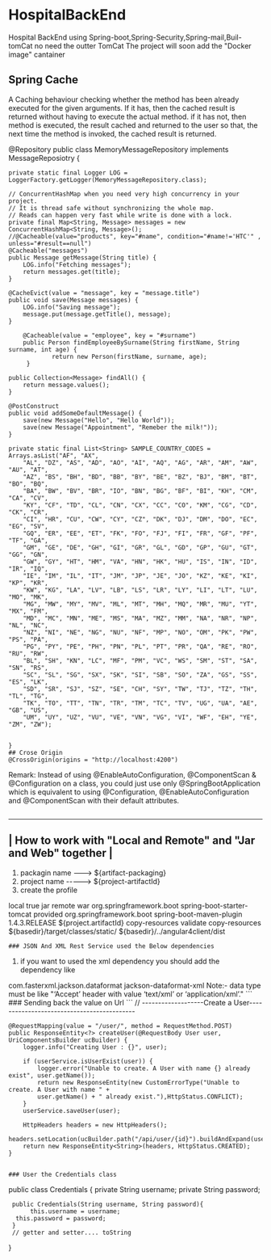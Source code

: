 # HospitalBackEnd
Hospital BackEnd using Spring-boot,Spring-Security,Spring-mail,Buil-tomCat no need the outter TomCat
The project will soon add the "Docker image" cantainer

## Spring Cache
A Caching behaviour checking whether the method has been already executed for the given arguments. If it has, then the cached result is returned without having to execute the actual method.
if it has not, then method is executed, the result cached and returned to the user so that, the next time the method is invoked, the cached result is returned.

@Repository
public class MemoryMessageRepository implements MessageReposiotry {
	
	private static final Logger LOG = LoggerFactory.getLogger(MemoryMessageRepository.class);
	
	// ConcurrentHashMap when you need very high concurrency in your project.
	// It is thread safe without synchronizing the whole map.
	// Reads can happen very fast while write is done with a lock.
	private final Map<String, Message> messages = new ConcurrentHashMap<String, Message>();
	//@Cacheable(value="products", key="#name", condition="#name!='HTC'" , unless="#result==null")
	@Cacheable("messages")
	public Message getMessage(String title) {
		LOG.info("Fetching messages");
		return messages.get(title);
	}
	
	@CacheEvict(value = "message", key = "message.title")
	public void save(Message messages) {
		LOG.info("Saving message");
		message.put(message.getTitle(), message);
	}
        
        @Cacheable(value = "employee", key = "#surname")
        public Person findEmployeeBySurname(String firstName, String surname, int age) {
                return new Person(firstName, surname, age);
         }
	
	public Collection<Message> findAll() {
		return message.values();
	}
	
	@PostConstruct
	public void addSomeDefaultMessage() {
		save(new Message("Hello", "Hello World"));
		save(new Message("Appointment", "Remeber the milk!"));
	}
  
```
private static final List<String> SAMPLE_COUNTRY_CODES = Arrays.asList("AF", "AX",
	"AL", "DZ", "AS", "AD", "AO", "AI", "AQ", "AG", "AR", "AM", "AW", "AU", "AT",
	"AZ", "BS", "BH", "BD", "BB", "BY", "BE", "BZ", "BJ", "BM", "BT", "BO", "BQ",
	"BA", "BW", "BV", "BR", "IO", "BN", "BG", "BF", "BI", "KH", "CM", "CA", "CV",
	"KY", "CF", "TD", "CL", "CN", "CX", "CC", "CO", "KM", "CG", "CD", "CK", "CR",
	"CI", "HR", "CU", "CW", "CY", "CZ", "DK", "DJ", "DM", "DO", "EC", "EG", "SV",
	"GQ", "ER", "EE", "ET", "FK", "FO", "FJ", "FI", "FR", "GF", "PF", "TF", "GA",
	"GM", "GE", "DE", "GH", "GI", "GR", "GL", "GD", "GP", "GU", "GT", "GG", "GN",
	"GW", "GY", "HT", "HM", "VA", "HN", "HK", "HU", "IS", "IN", "ID", "IR", "IQ",
	"IE", "IM", "IL", "IT", "JM", "JP", "JE", "JO", "KZ", "KE", "KI", "KP", "KR",
	"KW", "KG", "LA", "LV", "LB", "LS", "LR", "LY", "LI", "LT", "LU", "MO", "MK",
	"MG", "MW", "MY", "MV", "ML", "MT", "MH", "MQ", "MR", "MU", "YT", "MX", "FM",
	"MD", "MC", "MN", "ME", "MS", "MA", "MZ", "MM", "NA", "NR", "NP", "NL", "NC",
	"NZ", "NI", "NE", "NG", "NU", "NF", "MP", "NO", "OM", "PK", "PW", "PS", "PA",
	"PG", "PY", "PE", "PH", "PN", "PL", "PT", "PR", "QA", "RE", "RO", "RU", "RW",
	"BL", "SH", "KN", "LC", "MF", "PM", "VC", "WS", "SM", "ST", "SA", "SN", "RS",
	"SC", "SL", "SG", "SX", "SK", "SI", "SB", "SO", "ZA", "GS", "SS", "ES", "LK",
	"SD", "SR", "SJ", "SZ", "SE", "CH", "SY", "TW", "TJ", "TZ", "TH", "TL", "TG",
	"TK", "TO", "TT", "TN", "TR", "TM", "TC", "TV", "UG", "UA", "AE", "GB", "US",
	"UM", "UY", "UZ", "VU", "VE", "VN", "VG", "VI", "WF", "EH", "YE", "ZM", "ZW");

	
}
## Crose Origin
@CrossOrigin(origins = "http://localhost:4200")
```
Remark: Instead of using @EnableAutoConfiguration, @ComponentScan & @Configuration on a class, you could just use only @SpringBootApplication which is equivalent to using @Configuration, @EnableAutoConfiguration and @ComponentScan with their
default attributes.
```
```
-----------------------------------------------------
| How to work with "Local and Remote" and "Jar and Web" together  |
-----------------------------------------------------
1) packagin name ---> <packaging>${artifact-packaging}</packaging>
2) project name -----> <name>${project-artifactId}</name>
3) create the profile
<profiles>
	<profile>
		<id>local</id>
		<activation>	
		      <activeByDefault>true</activeByDefault>
		</activaation>
		<properties>
		      <artifact-packaging>jar</artifact-packaging>
		</properties>
        </profile>
	<profile>
		<id>remote</id>
		<properties>
			<artifact-packaging>war</artifact-packaging>
		</properties>
		<dependencies>
			<dependency>
				<groupId>org.springframework.boot</groupId>
				<artifactId>spring-boot-starter-tomcat</artifactId>
				<scope>provided</scope>
			</dependency>
		</dependencies>
		<build>
			<plugins>
				<plugin>
					<groupId>org.springframework.boot</groupId>
					<artifactId>spring-boot-maven-plugin</artifactId>
					<version>1.4.3.RELEASE</version>
					<configuration>
						<finalName>${project.artifactId}</finalName>
					</configuration>
				</plugin>
			</plugins>
		</build>
		<executions>
      <execution>
          <id>copy-resources</id>
          <phase>validate</phase>
          <goals><goal>copy-resources</goal></goals>
          <configuration>
              <outputDirectory>${basedir}/target/classes/static/</outputDirectory >
              <resources>
                  <resource>
                      <directory>${basedir}/../angular4client/dist</directory >
                  </resource>
              </resources>
          </configuration>
      </execution>
</executions>
	</profile>	
</profiles>

```
### JSON And XML Rest Service used the Below dependencies
```
1) if you want to used the xml dependency you should add the dependency like
<dependency>
    <groupId>com.fasterxml.jackson.dataformat</groupId>
    <artifactId>jackson-dataformat-xml</artifactId>
</dependency>
Note:- data type must be like "‘Accept’ header with value ‘text/xml’ or ‘application/xml’."
```
### Sending back the value on Url
```
// -------------------Create a User-------------------------------------------
 
    @RequestMapping(value = "/user/", method = RequestMethod.POST)
    public ResponseEntity<?> createUser(@RequestBody User user, UriComponentsBuilder ucBuilder) {
        logger.info("Creating User : {}", user);
 
        if (userService.isUserExist(user)) {
            logger.error("Unable to create. A User with name {} already exist", user.getName());
            return new ResponseEntity(new CustomErrorType("Unable to create. A User with name " + 
            user.getName() + " already exist."),HttpStatus.CONFLICT);
        }
        userService.saveUser(user);
 
        HttpHeaders headers = new HttpHeaders();
        headers.setLocation(ucBuilder.path("/api/user/{id}").buildAndExpand(user.getId()).toUri());
        return new ResponseEntity<String>(headers, HttpStatus.CREATED);
    }
```

### User the Credentials class
```
public class Credentials {
     private String username;
     private String password;
     
     public Credentials(String username, String password){
          this.username = username;
	  this.password = password;
     }
     // getter and setter.... toString
}
```

